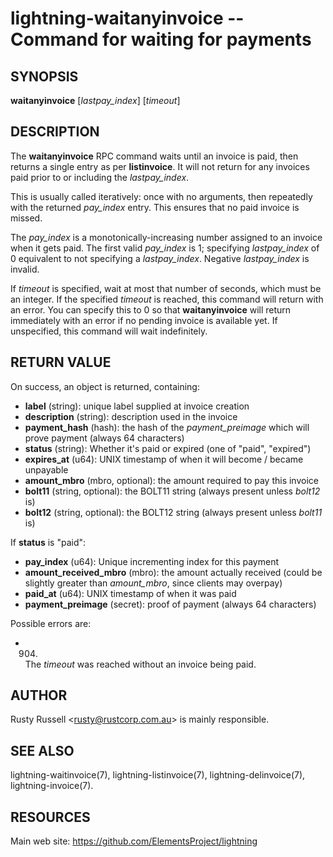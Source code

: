 lightning-waitanyinvoice -- Command for waiting for payments
============================================================

SYNOPSIS
--------

**waitanyinvoice** [*lastpay\_index*] [*timeout*]

DESCRIPTION
-----------

The **waitanyinvoice** RPC command waits until an invoice is paid, then
returns a single entry as per **listinvoice**. It will not return for
any invoices paid prior to or including the *lastpay\_index*.

This is usually called iteratively: once with no arguments, then
repeatedly with the returned *pay\_index* entry. This ensures that no
paid invoice is missed.

The *pay\_index* is a monotonically-increasing number assigned to an
invoice when it gets paid. The first valid *pay\_index* is 1; specifying
*lastpay\_index* of 0 equivalent to not specifying a *lastpay\_index*.
Negative *lastpay\_index* is invalid.

If *timeout* is specified, wait at most that number of seconds, which
must be an integer.
If the specified *timeout* is reached, this command will return with an
error.
You can specify this to 0 so that **waitanyinvoice** will return
immediately with an error if no pending invoice is available yet.
If unspecified, this command will wait indefinitely.

RETURN VALUE
------------

[comment]: # (GENERATE-FROM-SCHEMA-START)
On success, an object is returned, containing:
- **label** (string): unique label supplied at invoice creation
- **description** (string): description used in the invoice
- **payment_hash** (hash): the hash of the *payment_preimage* which will prove payment (always 64 characters)
- **status** (string): Whether it's paid or expired (one of "paid", "expired")
- **expires_at** (u64): UNIX timestamp of when it will become / became unpayable
- **amount_mbro** (mbro, optional): the amount required to pay this invoice
- **bolt11** (string, optional): the BOLT11 string (always present unless *bolt12* is)
- **bolt12** (string, optional): the BOLT12 string (always present unless *bolt11* is)

If **status** is "paid":
  - **pay_index** (u64): Unique incrementing index for this payment
  - **amount_received_mbro** (mbro): the amount actually received (could be slightly greater than *amount_mbro*, since clients may overpay)
  - **paid_at** (u64): UNIX timestamp of when it was paid
  - **payment_preimage** (secret): proof of payment (always 64 characters)

[comment]: # (GENERATE-FROM-SCHEMA-END)

Possible errors are:

* 904.
  The *timeout* was reached without an invoice being paid.

AUTHOR
------

Rusty Russell <<rusty@rustcorp.com.au>> is mainly responsible.

SEE ALSO
--------

lightning-waitinvoice(7), lightning-listinvoice(7),
lightning-delinvoice(7), lightning-invoice(7).

RESOURCES
---------

Main web site: <https://github.com/ElementsProject/lightning>

[comment]: # ( SHA256STAMP:6e16a7d6292dbec346a785f6347da4d47b49d0d9773d7d2acf713b176c5be153)
